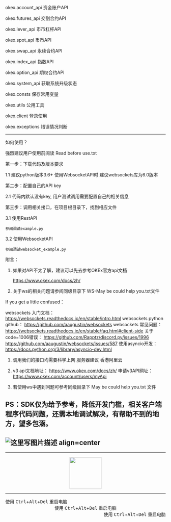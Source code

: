 okex.account_api   资金账户API

okex.futures_api   交割合约API

okex.lever_api   币币杠杆API

okex.spot_api   币币API

okex.swap_api   永续合约API

okex.index_api   指数API

okex.option_api   期权合约API

okex.system_api   获取系统升级状态

okex.consts   保存常用变量

okex.utils   公用工具

okex.client   登录使用

okex.exceptions   错误情况判断

---

如何使用？

强烈建议用户使用前阅读 Read before use.txt

第一步：下载代码及版本要求

1.1 建议python版本3.6+  使用WebsocketAPI时 建议websockets库为6.0版本

第二步：配置自己的API key

2.1 代码内默认没有key, 用户测试调用需要配置自己的相关信息

第三步：调用相关接口，在项目根目录下，找到相应文件

3.1 使用RestAPI
    
    参阅调试example.py
    
3.2 使用WebsocketAPI

    参阅调试websocket_example.py
    
附言：
1. 如果对API不太了解，建议可以先去参考OKEx官方api文档

    https://www.okex.com/docs/zh/

2. 关于ws的相关问题请参阅同级目录下 WS-May be could help you.txt文件



If you get a little confused：

websockets 入门文档： https://websockets.readthedocs.io/en/stable/intro.html
websockets python github： https://github.com/aaugustin/websockets
websockets 常见问题： https://websockets.readthedocs.io/en/stable/faq.html#client-side
关于code=1006错误：
https://github.com/Rapptz/discord.py/issues/1996
https://github.com/aaugustin/websockets/issues/587
使用asyncio开发： https://docs.python.org/3/library/asyncio-dev.html



1. 调用我们的接口均需要科学上网
服务器建议 香港阿里云

2. v3 api文档地址： https://www.okex.com/docs/zh/
申请v3API网址： https://www.okex.com/account/users/myApi

3. 若使用ws中遇到问题可参考同级目录下 May be could help you.txt 文件

PS：SDK仅为给予参考，降低开发门槛，相关客户端程序代码问题，还需本地调试解决，有帮助不到的地方，望多包涵。
---



![这里写图片描述 align=center](https://raw.githubusercontent.com/xingkong2020/images/master/block/Xnip2019.jpg)
---


---

<div align=center>

<img src="https://raw.githubusercontent.com/xingkong2020/images/master/block/Xnip2019.jpg" width="100" height="100">
</div>

---


<div align=Left>
使用 <kbd>Ctrl</kbd>+<kbd>Alt</kbd>+<kbd>Del</kbd> 重启电脑
</div>

<div align=center>
使用 <kbd>Ctrl</kbd>+<kbd>Alt</kbd>+<kbd>Del</kbd> 重启电脑
</div>

<div align=right>
使用 <kbd>Ctrl</kbd>+<kbd>Alt</kbd>+<kbd>Del</kbd> 重启电脑
</div>